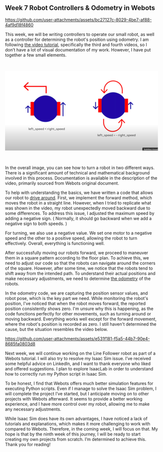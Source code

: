 ## Week 7 Robot Controllers & Odometry in Webots

https://github.com/user-attachments/assets/bc27127c-8029-4be7-af88-4af9d18f4860

This week, we will be writing controllers to operate our small robot, as well as a controller for determining the robot's position using odometry. I am following [the video tutorial](https://www.youtube.com/playlist?list=PLbEU0vp_OQkUwANRMUOM00SXybYQ4TXNF), specifically the third and fourth videos, so I don’t have a lot of visual documentation of my work. However, I have put together a few small elements.

</br>

![driftt](two_ways_drift.png)

</br>

In the overall image, you can see how to turn a robot in two different ways. There is a significant amount of technical and mathematical background involved in this process. Documentation is available in the description of the video, primarily sourced from Webots original document. 

To help with understanding the basics, we have written a code that allows our robot to [drive around](drive_my_robot.py). First, we implement the forward method, which moves the robot in a straight line. However, when I tried to replicate what was shown in the video, my robot unexpectedly moved backward due to some differences. To address this issue, I adjusted the maximum speed by adding a negative sign. ( Normally, it should go backward when we add a negative sign to both speeds. )

For turning, we also use a negative value. We set one motor to a negative speed and the other to a positive speed, allowing the robot to turn effectively. Overall, everything is functioning well.

After successfully moving our robots forward, we proceed to maneuver them in a square pattern according to the floor plan. To achieve this, we need to adjust our code so that the robots can navigate around the corners of the square. However, after some time, we notice that the robots tend to shift away from the intended path. To understand their actual positions and make necessary adjustments, we need to determine [the odometry](odometer_calculation.py) of the robots.


In the odometry code, we are capturing the position sensor values, and robot pose, which is the key part we need. While monitoring the robot's position, I've noticed that when the robot moves forward, the reported position consistently shows zero. I'm unsure why this is happening, as the code functions perfectly for other movements, such as turning around or moving backward. Everything works well except for the forward movement, where the robot's position is recorded as zero. I still haven't determined the cause, but the situation resembles the video below.

https://github.com/user-attachments/assets/e531f181-f5a5-44b7-90e4-8685fa0803d8


Next week, we will continue working on the Line Follower robot as part of a Webots tutorial. I will also try to resolve my Isaac Sim issue. I’ve received some helpful advice on LinkedIn, and I want to thank everyone who liked and offered suggestions. I plan to explore IsaacLab in order to understand how to correctly run my Python script in Isaac Sim. 

To be honest, I find that Webots offers much better simulation features for executing Python scripts. Even if I manage to solve the Isaac Sim problem, I will complete the project I’ve started, but I anticipate moving on to other projects with Webots afterward. It seems to provide a better working experience, and I have more control over my robot, allowing me to make any necessary adjustments.

While Isaac Sim does have its own advantages, I have noticed a lack of tutorials and explanations, which makes it more challenging to work with compared to Webots. Therefore, in the coming week, I will focus on that. My hope is that by the ninth week of this journey, I will be ready to start creating my own projects from scratch. I’m determined to achieve this. Thank you for reading!

